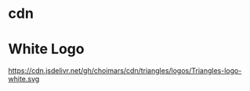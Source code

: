 # cdn
# White Logo
https://cdn.jsdelivr.net/gh/choimars/cdn/triangles/logos/Triangles-logo-white.svg
